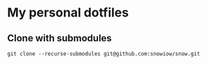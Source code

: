 # My personal dotfiles

## Clone with submodules

```
git clone --recurse-submodules git@github.com:snowiow/snow.git
```

